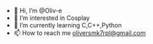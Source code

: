 - 👋 Hi, I’m @Oliv-e
- 👀 I’m interested in Cosplay
- 🌱 I’m currently learning C,C++,Python
- 📫 How to reach me oliversmk7rpl@gmail.com

<!---
Oliv-e/Oliv-e is a ✨ special ✨ repository because its `README.md` (this file) appears on your GitHub profile.
You can click the Preview link to take a look at your changes.
--->
